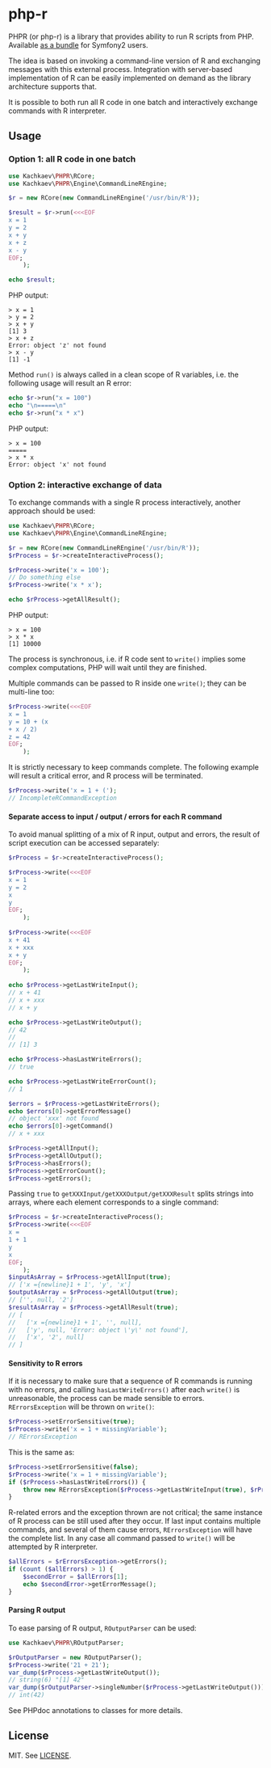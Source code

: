 php-r
=====

PHPR (or php-r) is a library that provides ability to run R scripts from PHP. Available [as a bundle](https://github.com/kachkaev/KachkaevPHPRBundle) for Symfony2 users.

The idea is based on invoking a command-line version of R and exchanging messages with this external process.
Integration with server-based implementation of R can be easily implemented on demand as the library architecture supports that.

It is possible to both run all R code in one batch and interactively exchange commands with R interpreter.

Usage
-----
### Option 1: all R code in one batch
```php
use Kachkaev\PHPR\RCore;
use Kachkaev\PHPR\Engine\CommandLineREngine;

$r = new RCore(new CommandLineREngine('/usr/bin/R'));

$result = $r->run(<<<EOF
x = 1
y = 2
x + y
x + z
x - y
EOF;
    );

echo $result;
```

PHP output:
```
> x = 1
> y = 2
> x + y
[1] 3
> x + z
Error: object 'z' not found 
> x - y
[1] -1
```

Method ```run()``` is always called in a clean scope of R variables, i.e. the following usage will result an R error:

```php
echo $r->run("x = 100")
echo "\n=====\n"
echo $r->run("x * x")
```

PHP output:
```
> x = 100
=====
> x * x
Error: object 'x' not found
```

### Option 2: interactive exchange of data
To exchange commands with a single R process interactively, another approach should be used:
```php
use Kachkaev\PHPR\RCore;
use Kachkaev\PHPR\Engine\CommandLineREngine;

$r = new RCore(new CommandLineREngine('/usr/bin/R'));
$rProcess = $r->createInteractiveProcess();

$rProcess->write('x = 100');
// Do something else
$rProcess->write('x * x');

echo $rProcess->getAllResult();
```

PHP output:
```
> x = 100
> x * x
[1] 10000
```

The process is synchronous, i.e. if R code sent to ```write()``` implies some complex computations, PHP will wait until they are finished.
 
Multiple commands can be passed to R inside one ```write()```; they can be multi-line too:

```php
$rProcess->write(<<<EOF
x = 1
y = 10 + (x 
+ x / 2)
z = 42
EOF;
    );
```

It is strictly necessary to keep commands complete. The following example will result a critical error, and R process will be terminated.

```php
$rProcess->write('x = 1 + (');
// IncompleteRCommandException
```

#### Separate access to input / output / errors for each R command
To avoid manual splitting of a mix of R input, output and errors, the result of script execution can be accessed separately:
```php
$rProcess = $r->createInteractiveProcess();

$rProcess->write(<<<EOF
x = 1
y = 2
x
y
EOF;
    );
    
$rProcess->write(<<<EOF
x + 41
x + xxx
x + y
EOF;
    );
    
echo $rProcess->getLastWriteInput();
// x + 41
// x + xxx
// x + y

echo $rProcess->getLastWriteOutput();
// 42
// 
// [1] 3

echo $rProcess->hasLastWriteErrors();
// true

echo $rProcess->getLastWriteErrorCount();
// 1

$errors = $rProcess->getLastWriteErrors();
echo $errors[0]->getErrorMessage()
// object 'xxx' not found
echo $errors[0]->getCommand()
// x + xxx

$rProcess->getAllInput();
$rProcess->getAllOutput();
$rProcess->hasErrors();
$rProcess->getErrorCount();
$rProcess->getErrors();
```

Passing ```true``` to ```getXXXInput/getXXXOutput/getXXXResult``` splits strings into arrays, where each element corresponds to a single command:

```php
$rProcess = $r->createInteractiveProcess();
$rProcess->write(<<<EOF
x = 
1 + 1
y
x
EOF;
    );
$inputAsArray = $rProcess->getAllInput(true);
// ['x ={newline}1 + 1', 'y', 'x']
$outputAsArray = $rProcess->getAllOutput(true);
// ['', null, '2']
$resultAsArray = $rProcess->getAllResult(true);
// [
//   ['x ={newline}1 + 1', '', null],
//   ['y', null, 'Error: object \'y\' not found'],
//   ['x', '2', null]
// ]
```

#### Sensitivity to R errors
If it is necessary to make sure that a sequence of R commands is running with no errors, and calling ```hasLastWriteErrors()``` after each ```write()``` is unreasonable, the process can be made sensible to errors.
```RErrorsException``` will be thrown on ```write()```:

```php
$rProcess->setErrorSensitive(true);
$rProcess->write('x = 1 + missingVariable');
// RErrorsException 
```

This is the same as:
```php
$rProcess->setErrorSensitive(false);
$rProcess->write('x = 1 + missingVariable');
if ($rProcess->hasLastWriteErrors()) {
    throw new RErrorsException($rProcess->getLastWriteInput(true), $rProcess->getLastWriteOutput(true), $rProcess->getLastWriteErrors());
}
```

R-related errors and the exception thrown are not critical; the same instance of R process can be still used after they occur. If last input contains multiple commands, and several of them cause errors, ```RErrorsException``` will have the complete list. In any case all command passed to ```write()``` will be attempted by R interpreter.

```php
$allErrors = $rErrorsException->getErrors();
if (count ($allErrors) > 1) {
    $secondError = $allErrors[1];
    echo $secondError->getErrorMessage();
}
```

#### Parsing R output 

To ease parsing of R output, ```ROutputParser``` can be used:

```php
use Kachkaev\PHPR\ROutputParser;

$rOutputParser = new ROutputParser();
$rProcess->write('21 + 21');
var_dump($rProcess->getLastWriteOutput());
// string(6) "[1] 42"
var_dump($rOutputParser->singleNumber($rProcess->getLastWriteOutput()));
// int(42)
```

See PHPdoc annotations to classes for more details.

License
-------
MIT. See [LICENSE](LICENSE).
